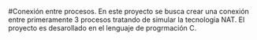 #Conexión entre procesos.
En este proyecto se busca crear una conexión entre primeramente 3 procesos tratando de simular la tecnología NAT. El proyecto es desarollado en el lenguaje de progrmación C. 



